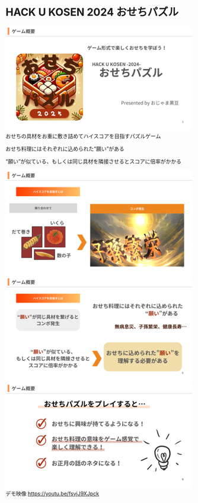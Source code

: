 # HACK U KOSEN 2024 おせちパズル
![alt text](3.png)
おせちの具材をお重に敷き詰めてハイスコアを目指すパズルゲーム

おせち料理にはそれぞれに込められた“願い”がある    

“願い”が似ている、もしくは同じ具材を隣接させるとスコアに倍率がかかる

![alt text](6.png)
![alt text](8.png)
![alt text](11.png)
デモ映像
https://youtu.be/fsvjJ9XJpck
